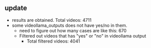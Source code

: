 ## update

- results are obtained. Total videos: 4711
- some videollama_outputs does not have yes/no in them.
  - need to figure out how many cases are like this: 670
  - Filtered out videos that has "yes" or "no" in videollama output
    - Total filtered videos: 4041
